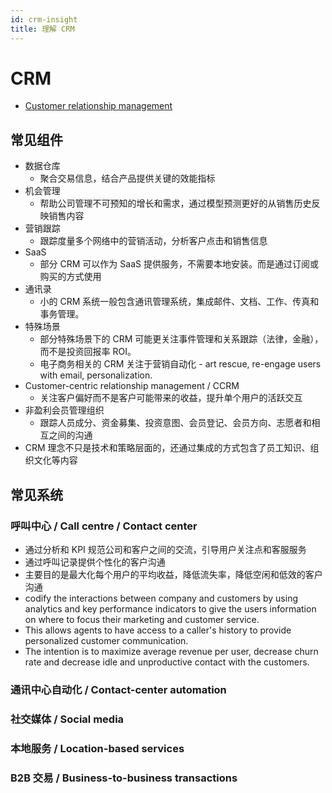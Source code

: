 ```yaml
---
id: crm-insight
title: 理解 CRM
---
```


# CRM

* [Customer relationship management](https://en.wikipedia.org/wiki/Customer_relationship_management)

## 常见组件
* 数据仓库
  * 聚合交易信息，结合产品提供关键的效能指标
* 机会管理
  * 帮助公司管理不可预知的增长和需求，通过模型预测更好的从销售历史反映销售内容
* 营销跟踪
  * 跟踪度量多个网络中的营销活动，分析客户点击和销售信息
* SaaS
  * 部分 CRM 可以作为 SaaS 提供服务，不需要本地安装。而是通过订阅或购买的方式使用
* 通讯录
  * 小的 CRM 系统一般包含通讯管理系统，集成邮件、文档、工作、传真和事务管理。
* 特殊场景
  * 部分特殊场景下的 CRM 可能更关注事件管理和关系跟踪（法律，金融），而不是投资回报率 ROI。
  * 电子商务相关的 CRM 关注于营销自动化 - art rescue, re-engage users with email, personalization.
* Customer-centric relationship management / CCRM
  * 关注客户偏好而不是客户可能带来的收益，提升单个用户的活跃交互
* 非盈利会员管理组织
  * 跟踪人员成分、资金募集、投资意图、会员登记、会员方向、志愿者和相互之间的沟通
* CRM 理念不只是技术和策略层面的，还通过集成的方式包含了员工知识、组织文化等内容

## 常见系统
### 呼叫中心 / Call centre / Contact center
* 通过分析和 KPI 规范公司和客户之间的交流，引导用户关注点和客服服务
* 通过呼叫记录提供个性化的客户沟通
* 主要目的是最大化每个用户的平均收益，降低流失率，降低空闲和低效的客户沟通
* codify the interactions between company and customers by using analytics and key performance indicators to give the users information on where to focus their marketing and customer service.
* This allows agents to have access to a caller's history to provide personalized customer communication.
* The intention is to maximize average revenue per user, decrease churn rate and decrease idle and unproductive contact with the customers.


### 通讯中心自动化 / Contact-center automation
### 社交媒体 / Social media
### 本地服务 / Location-based services
### B2B 交易 / Business-to-business transactions

